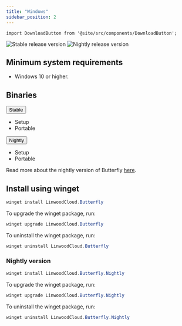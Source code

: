 ```yaml
---
title: "Windows"
sidebar_position: 2
---
```


```mdx-code-block
import DownloadButton from '@site/src/components/DownloadButton';
```

![Stable release version](https://img.shields.io/badge/dynamic/yaml?color=c4840d&label=Stable&query=%24.version&url=https%3A%2F%2Fraw.githubusercontent.com%2FLinwoodCloud%2Fbutterfly%2Fstable%2Fapp%2Fpubspec.yaml&style=for-the-badge)
![Nightly release version](https://img.shields.io/badge/dynamic/yaml?color=f7d28c&label=Nightly&query=%24.version&url=https%3A%2F%2Fraw.githubusercontent.com%2FLinwoodCloud%2Fbutterfly%2Fnightly%2Fapp%2Fpubspec.yaml&style=for-the-badge)

## Minimum system requirements

* Windows 10 or higher.

## Binaries

<div className="row margin-bottom--lg padding--sm">
<div className="dropdown dropdown--hoverable margin--sm">
  <button className="button button--outline button--info button--lg">Stable</button>
  <ul className="dropdown__menu">
    <li>
      <DownloadButton className="dropdown__link" href="https://github.com/LinwoodCloud/butterfly/releases/download/stable/Butterfly-Setup.exe">
        Setup
      </DownloadButton>
    </li>
    <li>
      <DownloadButton className="dropdown__link" href="https://github.com/LinwoodCloud/butterfly/releases/download/stable/windows.zip">
        Portable
      </DownloadButton>
    </li>
  </ul>
</div>
<div className="dropdown dropdown--hoverable margin--sm">
  <button className="button button--outline button--danger button--lg">Nightly</button>
  <ul className="dropdown__menu">
    <li>
      <DownloadButton className="dropdown__link" href="https://github.com/LinwoodCloud/butterfly/releases/download/nightly/linwood-butterfly-windows-setup.exe">
        Setup
      </DownloadButton>
    </li>
    <li>
      <DownloadButton className="dropdown__link" href="https://github.com/LinwoodCloud/butterfly/releases/download/nightly/linwood-butterfly-windows.zip">
        Portable
      </DownloadButton>
    </li>
  </ul>
</div>
</div>

Read more about the nightly version of Butterfly [here](/nightly).

## Install using winget

```powershell
winget install LinwoodCloud.Butterfly
```

To upgrade the winget package, run:

```powershell
winget upgrade LinwoodCloud.Butterfly
```

To uninstall the winget package, run:

```powershell
winget uninstall LinwoodCloud.Butterfly
```

### Nightly version

```powershell
winget install LinwoodCloud.Butterfly.Nightly
```

To upgrade the winget package, run:

```powershell
winget upgrade LinwoodCloud.Butterfly.Nightly
```

To uninstall the winget package, run:

```powershell
winget uninstall LinwoodCloud.Butterfly.Nightly
```
